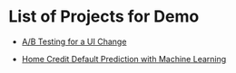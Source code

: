 # List of Projects for Demo

* [A/B Testing for a UI Change](https://erinyunyou.github.io/demo/ab-testing-udacity.html)

* [Home Credit Default Prediction with Machine Learning](https://erinyunyou.github.io/demo/credit-risk-prediction.html)

